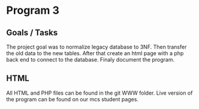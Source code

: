 # Program 3
## Goals / Tasks
The project goal was to normalize legacy database to 3NF.
Then transfer the old data to the new tables.
After that create an html page with a php back end to connect to the database.
Finaly document the program.

## HTML
All HTML and PHP files can be found in the git WWW folder.
Live version of the program can be found on our mcs student pages.
